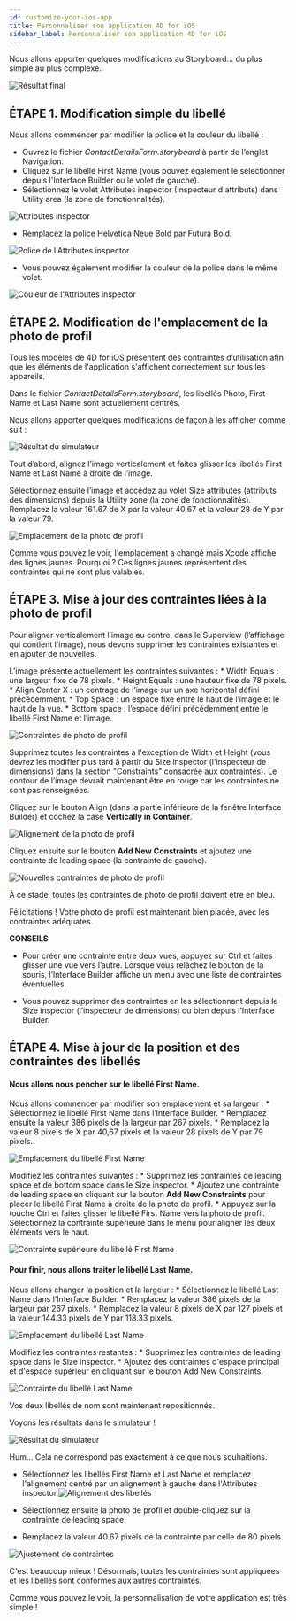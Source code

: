 ```yaml
---
id: customize-your-ios-app
title: Personnaliser son application 4D for iOS
sidebar_label: Personnaliser son application 4D for iOS
---
```

Nous allons apporter quelques modifications au Storyboard... du plus simple au plus complexe.

![Résultat final](assets/customize-with-xcode/Simlator-Before-After-Xcode-4D-for-iOS.png)

## ÉTAPE 1. Modification simple du libellé

Nous allons commencer par modifier la police et la couleur du libellé :

* Ouvrez le fichier *ContactDetailsForm.storyboard* à partir de l’onglet Navigation. 
* Cliquez sur le libellé First Name (vous pouvez également le sélectionner depuis l'Interface Builder ou le volet de gauche).
* Sélectionnez le volet Attributes inspector (Inspecteur d'attributs) dans Utility area (la zone de fonctionnalités).

![Attributes inspector](assets/customize-with-xcode/Attributes-inspector-Xcode-4D-for-iOS.png)

* Remplacez la police Helvetica Neue Bold par Futura Bold. 

![Police de l'Attributes inspector](assets/customize-with-xcode/Attributes-inspector-font-Xcode-4D-for-iOS.png)

* Vous pouvez également modifier la couleur de la police dans le même volet.

![Couleur de l'Attributes inspector](assets/customize-with-xcode/Attributes-inspector-color-Xcode-4D-for-iOS.png)

## ÉTAPE 2. Modification de l'emplacement de la photo de profil

Tous les modèles de 4D for iOS présentent des contraintes d’utilisation afin que les éléments de l'application s'affichent correctement sur tous les appareils.

Dans le fichier *ContactDetailsForm.storyboard*, les libellés Photo, First Name et Last Name sont actuellement centrés.

Nous allons apporter quelques modifications de façon à les afficher comme suit :

![Résultat du simulateur](assets/customize-with-xcode/Simlator-Final-Xcode-4D-for-iOS.png)

Tout d’abord, alignez l’image verticalement et faites glisser les libellés First Name et Last Name à droite de l’image.

Sélectionnez ensuite l’image et accédez au volet Size attributes (attributs des dimensions) depuis la Utility zone (la zone de fonctionnalités). Remplacez la valeur 161.67 de X par la valeur 40,67 et la valeur 28 de Y par la valeur 79.

![Emplacement de la photo de profil](assets/customize-with-xcode/Profil-picture-position-Xcode-4D-for-iOS.png)

Comme vous pouvez le voir, l'emplacement a changé mais Xcode affiche des lignes jaunes. Pourquoi ? Ces lignes jaunes représentent des contraintes qui ne sont plus valables.

## ÉTAPE 3. Mise à jour des contraintes liées à la photo de profil

Pour aligner verticalement l’image au centre, dans le Superview (l’affichage qui contient l'image), nous devons supprimer les contraintes existantes et en ajouter de nouvelles.

L’image présente actuellement les contraintes suivantes : * Width Equals : une largeur fixe de 78 pixels. * Height Equals : une hauteur fixe de 78 pixels. * Align Center X : un centrage de l’image sur un axe horizontal défini précédemment. * Top Space : un espace fixe entre le haut de l’image et le haut de la vue. * Bottom space <first name>: l’espace défini précédemment entre le libellé First Name et l’image.

![Contraintes de photo de profil](assets/customize-with-xcode/Profil-picture-constraints-Xcode-4D-for-iOS.png)

Supprimez toutes les contraintes à l'exception de Width et Height (vous devrez les modifier plus tard à partir du Size inspector (l'inspecteur de dimensions) dans la section "Constraints" consacrée aux contraintes). Le contour de l’image devrait maintenant être en rouge car les contraintes ne sont pas renseignées.

Cliquez sur le bouton Align (dans la partie inférieure de la fenêtre Interface Builder) et cochez la case **Vertically in Container**.

![Alignement de la photo de profil](assets/customize-with-xcode/Profil-picture-Align-Xcode-4D-for-iOS.png)

Cliquez ensuite sur le bouton **Add New Constraints** et ajoutez une contrainte de leading space (la contrainte de gauche).

![Nouvelles contraintes de photo de profil](assets/customize-with-xcode/Profil-picture-new-constraints-4D-for-iOS.png)

À ce stade, toutes les contraintes de photo de profil doivent être en bleu.

Félicitations ! Votre photo de profil est maintenant bien placée, avec les contraintes adéquates.<div class = "tips"> 

**CONSEILS**

* Pour créer une contrainte entre deux vues, appuyez sur Ctrl et faites glisser une vue vers l’autre. Lorsque vous relâchez le bouton de la souris, l’Interface Builder affiche un menu avec une liste de contraintes éventuelles.

* Vous pouvez supprimer des contraintes en les sélectionnant depuis le Size inspector (l’inspecteur de dimensions) ou bien depuis l’Interface Builder.</div> 

## ÉTAPE 4. Mise à jour de la position et des contraintes des libellés

#### Nous allons nous pencher sur le libellé First Name.

Nous allons commencer par modifier son emplacement et sa largeur : * Sélectionnez le libellé First Name dans l’Interface Builder. * Remplacez ensuite la valeur 386 pixels de la largeur par 267 pixels. * Remplacez la valeur 8 pixels de X par 40,67 pixels et la valeur 28 pixels de Y par 79 pixels.

![Emplacement du libellé First Name](assets/customize-with-xcode/First-Name-Label-position-Xcode-4D-for-iOS.png)

Modifiez les contraintes suivantes : * Supprimez les contraintes de leading space et de bottom space dans le Size inspector. * Ajoutez une contrainte de leading space en cliquant sur le bouton **Add New Constraints** pour placer le libellé First Name à droite de la photo de profil. * Appuyez sur la touche Ctrl et faites glisser le libellé First Name vers la photo de profil. Sélectionnez la contrainte supérieure dans le menu pour aligner les deux éléments vers le haut.

![Contrainte supérieure du libellé First Name](assets/customize-with-xcode/First-Name-Label-top-constraint-Xcode-4D-for-iOS.png)

#### Pour finir, nous allons traiter le libellé Last Name.

Nous allons changer la position et la largeur : * Sélectionnez le libellé Last Name dans l’Interface Builder. * Remplacez la valeur 386 pixels de la largeur par 267 pixels. * Remplacez la valeur 8 pixels de X par 127 pixels et la valeur 144.33 pixels de Y par 118.33 pixels.

![Emplacement du libellé Last Name](assets/customize-with-xcode/Last-Name-Label-position-Xcode-4D-for-iOS.png)

Modifiez les contraintes restantes : * Supprimez les contraintes de leading space dans le Size inspector. * Ajoutez des contraintes d'espace principal et d'espace supérieur en cliquant sur le bouton Add New Constraints.

![Contrainte du libellé Last Name](assets/customize-with-xcode/Last-Name-Label-constraint-Xcode-4D-for-iOS.png)

Vos deux libellés de nom sont maintenant repositionnés.

Voyons les résultats dans le simulateur !

![Résultat du simulateur](assets/customize-with-xcode/Simulator-Xcode-4D-for-iOS.png)

Hum... Cela ne correspond pas exactement à ce que nous souhaitions.

* Sélectionnez les libellés First Name et Last Name et remplacez l'alignement centré par un alignement à gauche dans l'Attributes inspector.![Alignement des libellés](assets/customize-with-xcode/Labels-Alignment-Xcode-4D-for-iOS.png)

* Sélectionnez ensuite la photo de profil et double-cliquez sur la contrainte de leading space.

* Remplacez la valeur 40.67 pixels de la contrainte par celle de 80 pixels.

![Ajustement de contraintes](assets/customize-with-xcode/Constraints-adjustments-Xcode-4D-for-iOS.png)

C'est beaucoup mieux ! Désormais, toutes les contraintes sont appliquées et les libellés sont conformes aux autres contraintes.

Comme vous pouvez le voir, la personnalisation de votre application est très simple !